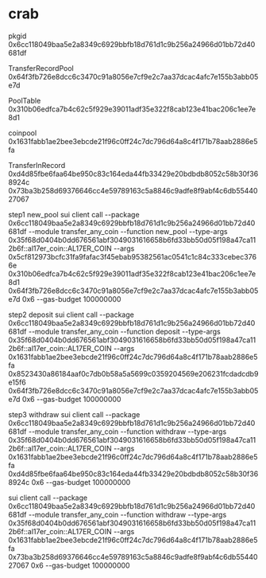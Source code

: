 # crab

pkgid
0x6cc118049baa5e2a8349c6929bbfb18d761d1c9b256a24966d01bb72d40681df

TransferRecordPool
0x64f3fb726e8dcc6c3470c91a8056e7cf9e2c7aa37dcac4afc7e155b3abb05e7d

PoolTable
0x310b06edfca7b4c62c5f929e39011adf35e322f8cab123e41bac206c1ee7e8d1

coinpool
0x1631fabb1ae2bee3ebcde21f96c0ff24c7dc796d64a8c4f171b78aab2886e5fa

TransferInRecord  
0xd4d85fbe6faa64be950c83c164eda44fb33429e20bdbdb8052c58b30f368924c
0x73ba3b258d69376646cc4e59789163c5a8846c9adfe8f9abf4c6db5544027067


step1 new_pool
sui client call --package 0x6cc118049baa5e2a8349c6929bbfb18d761d1c9b256a24966d01bb72d40681df --module transfer_any_coin --function new_pool --type-args 0x35f68d0404b0dd676561abf3049031616658b6fd33bb50d05f198a47ca112b6f::al17er_coin::AL17ER_COIN --args 0x5cf812973bcfc31fa9fafac3f45ebab95382561ac0541c1c84c333cebec3766e 0x310b06edfca7b4c62c5f929e39011adf35e322f8cab123e41bac206c1ee7e8d1 0x64f3fb726e8dcc6c3470c91a8056e7cf9e2c7aa37dcac4afc7e155b3abb05e7d 0x6 --gas-budget 100000000

step2 deposit
sui client call --package 0x6cc118049baa5e2a8349c6929bbfb18d761d1c9b256a24966d01bb72d40681df --module transfer_any_coin --function deposit --type-args 0x35f68d0404b0dd676561abf3049031616658b6fd33bb50d05f198a47ca112b6f::al17er_coin::AL17ER_COIN --args 0x1631fabb1ae2bee3ebcde21f96c0ff24c7dc796d64a8c4f171b78aab2886e5fa 0x8523430a86184aaf0c7db0b58a5a5699c0359204569e206231fcdadcdb9e15f6 0x64f3fb726e8dcc6c3470c91a8056e7cf9e2c7aa37dcac4afc7e155b3abb05e7d 0x6 --gas-budget 100000000

step3 withdraw
sui client call --package 0x6cc118049baa5e2a8349c6929bbfb18d761d1c9b256a24966d01bb72d40681df --module transfer_any_coin --function withdraw --type-args 0x35f68d0404b0dd676561abf3049031616658b6fd33bb50d05f198a47ca112b6f::al17er_coin::AL17ER_COIN --args 0x1631fabb1ae2bee3ebcde21f96c0ff24c7dc796d64a8c4f171b78aab2886e5fa 0xd4d85fbe6faa64be950c83c164eda44fb33429e20bdbdb8052c58b30f368924c 0x6 --gas-budget 100000000

sui client call --package 0x6cc118049baa5e2a8349c6929bbfb18d761d1c9b256a24966d01bb72d40681df --module transfer_any_coin --function withdraw --type-args 0x35f68d0404b0dd676561abf3049031616658b6fd33bb50d05f198a47ca112b6f::al17er_coin::AL17ER_COIN --args 0x1631fabb1ae2bee3ebcde21f96c0ff24c7dc796d64a8c4f171b78aab2886e5fa 0x73ba3b258d69376646cc4e59789163c5a8846c9adfe8f9abf4c6db5544027067 0x6 --gas-budget 100000000